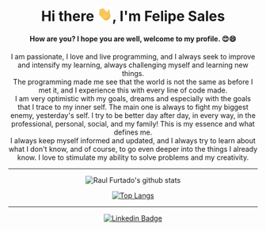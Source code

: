 <h1 align="center">Hi there <img src="https://raw.githubusercontent.com/ABSphreak/ABSphreak/master/gifs/Hi.gif" width="30px">, I'm Felipe Sales</h1>

<h4 align="center">How are you? I hope you are well, welcome to my profile. 😊😄</h4>

<p align="center">
I am passionate, I love and live programming, and I always seek to improve and intensify my learning, always challenging myself and learning new things.<br>
The programming made me see that the world is not the same as before I met it, and I experience this with every line of code made.<br>
I am very optimistic with my goals, dreams and especially with the goals that I trace to my inner self. The main one is always to fight my biggest enemy, yesterday's self. I try to be better day after day, in every way, in the professional, personal, social, and my family! This is my essence and what defines me.<br>
I always keep myself informed and updated, and I always try to learn about what I don't know, and of course, to go even deeper into the things I already know. I love to stimulate my ability to solve problems and my creativity.
</p>

 ---

   <div align="center">

![Raul Furtado's github stats](https://github-readme-stats.vercel.app/api?username=Raulbjj928&show_icons=true&theme=white)

[![Top Langs](https://github-readme-stats.vercel.app/api/top-langs/?username=Raulbjj928&theme=white)](https://github.com/Raulbjj928/github-readme-stats)

   </div>

---

   <div align="center">

   [![Linkedin Badge](https://img.shields.io/badge/-Raul%20Furtado-whitesmoke?style=flat-square&logo=Linkedin&logoColor=blue&link=https://www.linkedin.com/in/raul-henrique-furtado-878398192/)](https://www.linkedin.com/in/raul-henrique-furtado-878398192/)

   </div>

